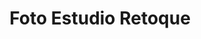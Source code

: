 ---
title: "Foto Estudio Retoque"
url: /santa-cruz-de-la-sierra/foto-estudio-retoque/
shop: Foto
---
